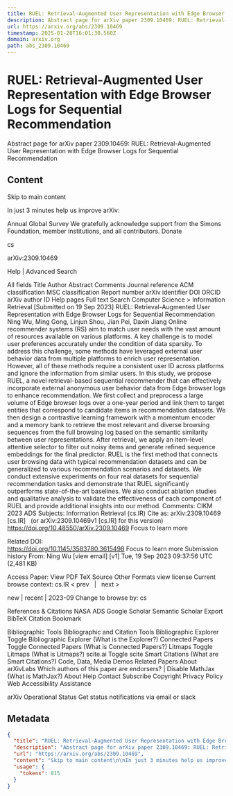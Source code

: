 ```yaml
---
title: RUEL: Retrieval-Augmented User Representation with Edge Browser Logs for Sequential Recommendation
description: Abstract page for arXiv paper 2309.10469: RUEL: Retrieval-Augmented User Representation with Edge Browser Logs for Sequential Recommendation
url: https://arxiv.org/abs/2309.10469
timestamp: 2025-01-20T16:01:30.560Z
domain: arxiv.org
path: abs_2309.10469
---
```


# RUEL: Retrieval-Augmented User Representation with Edge Browser Logs for Sequential Recommendation


Abstract page for arXiv paper 2309.10469: RUEL: Retrieval-Augmented User Representation with Edge Browser Logs for Sequential Recommendation


## Content

Skip to main content

In just 3 minutes help us improve arXiv:

Annual Global Survey
We gratefully acknowledge support from the Simons Foundation, member institutions, and all contributors.
Donate
>
cs
>
arXiv:2309.10469

Help | Advanced Search

All fields
Title
Author
Abstract
Comments
Journal reference
ACM classification
MSC classification
Report number
arXiv identifier
DOI
ORCID
arXiv author ID
Help pages
Full text
Search
Computer Science > Information Retrieval
[Submitted on 19 Sep 2023]
RUEL: Retrieval-Augmented User Representation with Edge Browser Logs for Sequential Recommendation
Ning Wu, Ming Gong, Linjun Shou, Jian Pei, Daxin Jiang
Online recommender systems (RS) aim to match user needs with the vast amount of resources available on various platforms. A key challenge is to model user preferences accurately under the condition of data sparsity. To address this challenge, some methods have leveraged external user behavior data from multiple platforms to enrich user representation. However, all of these methods require a consistent user ID across platforms and ignore the information from similar users. In this study, we propose RUEL, a novel retrieval-based sequential recommender that can effectively incorporate external anonymous user behavior data from Edge browser logs to enhance recommendation. We first collect and preprocess a large volume of Edge browser logs over a one-year period and link them to target entities that correspond to candidate items in recommendation datasets. We then design a contrastive learning framework with a momentum encoder and a memory bank to retrieve the most relevant and diverse browsing sequences from the full browsing log based on the semantic similarity between user representations. After retrieval, we apply an item-level attentive selector to filter out noisy items and generate refined sequence embeddings for the final predictor. RUEL is the first method that connects user browsing data with typical recommendation datasets and can be generalized to various recommendation scenarios and datasets. We conduct extensive experiments on four real datasets for sequential recommendation tasks and demonstrate that RUEL significantly outperforms state-of-the-art baselines. We also conduct ablation studies and qualitative analysis to validate the effectiveness of each component of RUEL and provide additional insights into our method.
Comments:	CIKM 2023 ADS
Subjects:	Information Retrieval (cs.IR)
Cite as:	arXiv:2309.10469 [cs.IR]
 	(or arXiv:2309.10469v1 [cs.IR] for this version)
 	
https://doi.org/10.48550/arXiv.2309.10469
Focus to learn more

Related DOI:	
https://doi.org/10.1145/3583780.3615498
Focus to learn more
Submission history
From: Ning Wu [view email]
[v1] Tue, 19 Sep 2023 09:37:56 UTC (2,481 KB)

Access Paper:
View PDF
TeX Source
Other Formats
view license
Current browse context:
cs.IR
< prev   |   next >

new | recent | 2023-09
Change to browse by:
cs

References & Citations
NASA ADS
Google Scholar
Semantic Scholar
Export BibTeX Citation
Bookmark
 
Bibliographic Tools
Bibliographic and Citation Tools
Bibliographic Explorer Toggle
Bibliographic Explorer (What is the Explorer?)
Connected Papers Toggle
Connected Papers (What is Connected Papers?)
Litmaps Toggle
Litmaps (What is Litmaps?)
scite.ai Toggle
scite Smart Citations (What are Smart Citations?)
Code, Data, Media
Demos
Related Papers
About arXivLabs
Which authors of this paper are endorsers? | Disable MathJax (What is MathJax?)
About
Help
Contact
Subscribe
Copyright
Privacy Policy
Web Accessibility Assistance

arXiv Operational Status 
Get status notifications via email or slack

## Metadata

```json
{
  "title": "RUEL: Retrieval-Augmented User Representation with Edge Browser Logs for Sequential Recommendation",
  "description": "Abstract page for arXiv paper 2309.10469: RUEL: Retrieval-Augmented User Representation with Edge Browser Logs for Sequential Recommendation",
  "url": "https://arxiv.org/abs/2309.10469",
  "content": "Skip to main content\n\nIn just 3 minutes help us improve arXiv:\n\nAnnual Global Survey\nWe gratefully acknowledge support from the Simons Foundation, member institutions, and all contributors.\nDonate\n>\ncs\n>\narXiv:2309.10469\n\nHelp | Advanced Search\n\nAll fields\nTitle\nAuthor\nAbstract\nComments\nJournal reference\nACM classification\nMSC classification\nReport number\narXiv identifier\nDOI\nORCID\narXiv author ID\nHelp pages\nFull text\nSearch\nComputer Science > Information Retrieval\n[Submitted on 19 Sep 2023]\nRUEL: Retrieval-Augmented User Representation with Edge Browser Logs for Sequential Recommendation\nNing Wu, Ming Gong, Linjun Shou, Jian Pei, Daxin Jiang\nOnline recommender systems (RS) aim to match user needs with the vast amount of resources available on various platforms. A key challenge is to model user preferences accurately under the condition of data sparsity. To address this challenge, some methods have leveraged external user behavior data from multiple platforms to enrich user representation. However, all of these methods require a consistent user ID across platforms and ignore the information from similar users. In this study, we propose RUEL, a novel retrieval-based sequential recommender that can effectively incorporate external anonymous user behavior data from Edge browser logs to enhance recommendation. We first collect and preprocess a large volume of Edge browser logs over a one-year period and link them to target entities that correspond to candidate items in recommendation datasets. We then design a contrastive learning framework with a momentum encoder and a memory bank to retrieve the most relevant and diverse browsing sequences from the full browsing log based on the semantic similarity between user representations. After retrieval, we apply an item-level attentive selector to filter out noisy items and generate refined sequence embeddings for the final predictor. RUEL is the first method that connects user browsing data with typical recommendation datasets and can be generalized to various recommendation scenarios and datasets. We conduct extensive experiments on four real datasets for sequential recommendation tasks and demonstrate that RUEL significantly outperforms state-of-the-art baselines. We also conduct ablation studies and qualitative analysis to validate the effectiveness of each component of RUEL and provide additional insights into our method.\nComments:\tCIKM 2023 ADS\nSubjects:\tInformation Retrieval (cs.IR)\nCite as:\tarXiv:2309.10469 [cs.IR]\n \t(or arXiv:2309.10469v1 [cs.IR] for this version)\n \t\nhttps://doi.org/10.48550/arXiv.2309.10469\nFocus to learn more\n\nRelated DOI:\t\nhttps://doi.org/10.1145/3583780.3615498\nFocus to learn more\nSubmission history\nFrom: Ning Wu [view email]\n[v1] Tue, 19 Sep 2023 09:37:56 UTC (2,481 KB)\n\nAccess Paper:\nView PDF\nTeX Source\nOther Formats\nview license\nCurrent browse context:\ncs.IR\n< prev   |   next >\n\nnew | recent | 2023-09\nChange to browse by:\ncs\n\nReferences & Citations\nNASA ADS\nGoogle Scholar\nSemantic Scholar\nExport BibTeX Citation\nBookmark\n \nBibliographic Tools\nBibliographic and Citation Tools\nBibliographic Explorer Toggle\nBibliographic Explorer (What is the Explorer?)\nConnected Papers Toggle\nConnected Papers (What is Connected Papers?)\nLitmaps Toggle\nLitmaps (What is Litmaps?)\nscite.ai Toggle\nscite Smart Citations (What are Smart Citations?)\nCode, Data, Media\nDemos\nRelated Papers\nAbout arXivLabs\nWhich authors of this paper are endorsers? | Disable MathJax (What is MathJax?)\nAbout\nHelp\nContact\nSubscribe\nCopyright\nPrivacy Policy\nWeb Accessibility Assistance\n\narXiv Operational Status \nGet status notifications via email or slack",
  "usage": {
    "tokens": 815
  }
}
```

